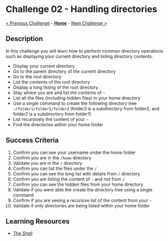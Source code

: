 # Challenge 02 - Handling directories

[< Previous Challenge](./Challenge-01.md) - **[Home](../README.md)** - [Next Challenge >](./Challenge-03.md)

## Description

In this challenge you will learn how to perform common directory operations such as displaying your current directory and listing directory contents.

- Display your current directory
- Go to the parent directory of the current directory
- Go to the root directory
- List the contents of the root directory
- Display a long listing of the root directory
- Stay where you are and list the contents of `~`
- List all the files (including hidden files) in your home directory
- Use a single command to create the following directory tree `~/folder1/folder2/folder3` (folder3 is a subdirectory from folder2, and folder2 is a subdirectory from folder1)
- List recursively the content of your `~` 
- Find the directories within your home folder

## Success Criteria

1. Confirm you can see your username under the home folder
2. Confirm you are in the `/home` directory 
3. Validate you are in the `/` directory
4. Confirm you can list the files under the `/`
5. Confirm you can see the long list with details from `/` directory
6. Confirm you are listing the content of `~` and not from `/`
7. Confirm you can see the hidden files from your home directory
8. Validate if you were able the create the directory tree using a single command
9. Confirm if you are seeing a recursive list of the content from your `~` 
10. Validate if only directories are being listed within your home folder

## Learning Resources

- [The Shell](https://linuxjourney.com/lesson/the-shell)


